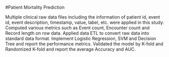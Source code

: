 #Patient Mortality Prediction 

Multiple clinical raw data files including the information of patient id, event id, event description, timestamp, value, label, etc. were applied in this study. 
Computed various metrics such as Event count, Encounter count and Record length on row data. 
Applied data ETL to convert raw data into standard data format. Implement Logistic Regression, SVM and Decision Tree and report the performance metrics.
Validated the model by K-fold and Randomized K-fold and report the average Accuracy and AUC. 
